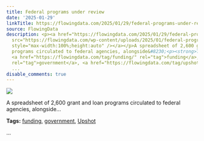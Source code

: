 ```yaml
---
title: Federal programs under review
date: '2025-01-29'
linkTitle: https://flowingdata.com/2025/01/29/federal-programs-under-review/
source: FlowingData
description: <p><a href="https://flowingdata.com/2025/01/29/federal-programs-under-review/"><img
  src="https://flowingdata.com/wp-content/uploads/2025/01/federal-programs-review-NYT-Upshot-750x402.png"
  style="max-width:100%;height:auto" /></a></p>A spreadsheet of 2,600 grant and loan
  programs circulated to federal agencies, alongside&#8230;<p><strong>Tags:</strong>
  <a href="https://flowingdata.com/tag/funding/" rel="tag">funding</a>, <a href="https://flowingdata.com/tag/government/"
  rel="tag">government</a>, <a href="https://flowingdata.com/tag/upshot/" rel="tag">Upshot</a></p>
  ...
disable_comments: true
---
```

<p><a href="https://flowingdata.com/2025/01/29/federal-programs-under-review/"><img src="https://flowingdata.com/wp-content/uploads/2025/01/federal-programs-review-NYT-Upshot-750x402.png" style="max-width:100%;height:auto" /></a></p>A spreadsheet of 2,600 grant and loan programs circulated to federal agencies, alongside&#8230;<p><strong>Tags:</strong> <a href="https://flowingdata.com/tag/funding/" rel="tag">funding</a>, <a href="https://flowingdata.com/tag/government/" rel="tag">government</a>, <a href="https://flowingdata.com/tag/upshot/" rel="tag">Upshot</a></p> ...